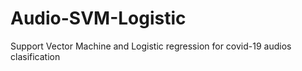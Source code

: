 # Audio-SVM-Logistic
Support Vector Machine and Logistic regression for covid-19 audios clasification
